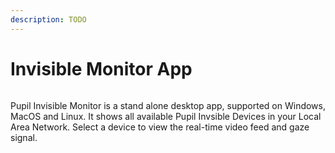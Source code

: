 ```yaml
---
description: TODO
---
```


# Invisible Monitor App

<div style="display:flex;justify-content:center;" class="pb-4">
  <v-img
    :src="require('../../media/invisible/pi-monitor-app.jpg')"
    max-width=80%
  >
  </v-img>
</div>

Pupil Invisible Monitor is a stand alone desktop app, supported on Windows, MacOS and Linux. It shows all available Pupil Invsible Devices in your Local Area Network. Select a device to view the real-time video feed and gaze signal.

<DownloadLinksMonitor/>